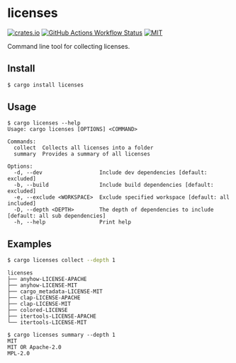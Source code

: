 # licenses

[![crates.io](https://img.shields.io/crates/v/licenses)](https://crates.io/crates/licenses)
[![GitHub Actions Workflow Status](https://img.shields.io/github/actions/workflow/status/lhalf/licenses/on_commit.yml)](https://github.com/lhalf/licenses/actions/workflows/on_commit.yml)
[![MIT](https://img.shields.io/badge/license-MIT-blue)](./LICENSE)

Command line tool for collecting licenses.

## Install

```bash
$ cargo install licenses
```

## Usage

```
$ cargo licenses --help
Usage: cargo licenses [OPTIONS] <COMMAND>

Commands:
  collect  Collects all licenses into a folder
  summary  Provides a summary of all licenses

Options:
  -d, --dev                  Include dev dependencies [default: excluded]
  -b, --build                Include build dependencies [default: excluded]
  -e, --exclude <WORKSPACE>  Exclude specified workspace [default: all included]
  -D, --depth <DEPTH>        The depth of dependencies to include [default: all sub dependencies]
  -h, --help                 Print help
```

## Examples

```bash
$ cargo licenses collect --depth 1
```

```
licenses
├── anyhow-LICENSE-APACHE
├── anyhow-LICENSE-MIT
├── cargo_metadata-LICENSE-MIT
├── clap-LICENSE-APACHE
├── clap-LICENSE-MIT
├── colored-LICENSE
├── itertools-LICENSE-APACHE
└── itertools-LICENSE-MIT
```

```
$ cargo licenses summary --depth 1
MIT
MIT OR Apache-2.0
MPL-2.0
```
